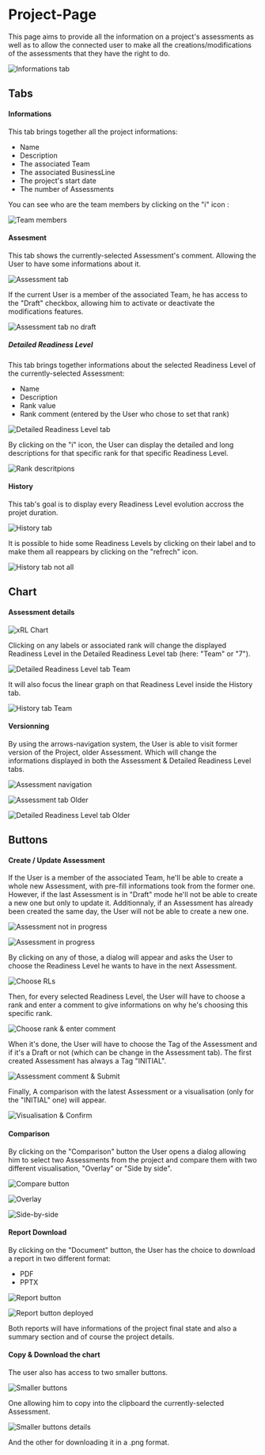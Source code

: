 # Project-Page

This page aims to provide all the information on a project's assessments as well as to allow the connected user to make all the creations/modifications of the assessments that they have the right to do.

![Informations tab](../assets/screenshots/project-page/project-page-information.png)

## Tabs

#### Informations

This tab brings together all the project informations: 
- Name
- Description
- The associated Team
- The associated BusinessLine
- The project's start date
- The number of Assessments

You can see who are the team members by clicking on the "i" icon :

![Team members](../assets/screenshots/project-page/team-members.png)

#### Assesment

This tab shows the currently-selected Assessment's comment. Allowing the User to have some informations about it.

![Assessment tab](../assets/screenshots/project-page/project-page-assessment-draft.png)

If the current User is a member of the associated Team, he has access to the "Draft" checkbox, allowing him to activate or deactivate the modifications features.

![Assessment tab no draft](../assets/screenshots/project-page/project-page-assessment-no-draft.png)

##### Detailed Readiness Level

This tab brings together informations about the selected Readiness Level of the currently-selected Assessment:

- Name
- Description
- Rank value
- Rank comment (entered by the User who chose to set that rank)

![Detailed Readiness Level tab](../assets/screenshots/project-page/project-page-detailed-readiness-level.png)

By clicking on the "i" icon, the User can display the detailed and long descriptions for that specific rank for that specific Readiness Level.

![Rank descritpions](../assets/screenshots/project-page/rank-description-details.png)

#### History

This tab's goal is to display every Readiness Level evolution accross the projet duration.

![History tab](../assets/screenshots/project-page/project-page-history.png)

It is possible to hide some Readiness Levels by clicking on their label and to make them all reappears by clicking on the "refrech" icon.

![History tab not all](../assets/screenshots/project-page/project-page-history-not-all.png)

## Chart

#### Assessment details

![xRL Chart](../assets/screenshots/project-page/graph-xrl.png)

Clicking on any labels or associated rank will change the displayed Readiness Level in the Detailed Readiness Level tab (here: "Team" or "7").

![Detailed Readiness Level tab Team](../assets/screenshots/project-page/project-page-detailed-readiness-level-other.png)

It will also focus the linear graph on that Readiness Level inside the History tab.

![History tab Team](../assets/screenshots/project-page/project-page-history-only-one.png)

#### Versionning

By using the arrows-navigation system, the User is able to visit former version of the Project, older Assessment.
Which will change the informations displayed in both the Assessment & Detailed Readiness Level tabs.

![Assessment navigation](../assets/screenshots/project-page/assessment-nav.png)

![Assessment tab Older](../assets/screenshots/project-page/project-page-assessment-older.png)

![Detailed Readiness Level tab Older](../assets/screenshots/project-page/project-page-detailed-readiness-level-older.png)

## Buttons

#### Create / Update Assessment

If the User is a member of the associated Team, he'll be able to create a whole new Assessment, with pre-fill informations took from the former one. However, if the last Assessment is in "Draft" mode he'll not be able to create a new one but only to update it.
Additionnaly, if an Assessment has already been created the same day, the User will not be able to create a new one.

![Assessment not in progress](../assets/screenshots/project-page/not-in-progress-msg.png)

![Assessment in progress](../assets/screenshots/project-page/not-today-msg.png)

By clicking on any of those, a dialog will appear and asks the User to choose the Readiness Level he wants to have in the next Assessment.

![Choose RLs](../assets/screenshots/project-page/create-update-assessment-choose-rls.png)

Then, for every selected Readiness Level, the User will have to choose a rank and enter a comment to give informations on why he's choosing this specific rank.

![Choose rank & enter comment](../assets/screenshots/project-page/create-update-assessment-comment-customer.png)

When it's done, the User will have to choose the Tag of the Assessment and if it's a Draft or not (which can be change in the Assessment tab). The first created Assessment has always a Tag "INITIAL".

![Assessment comment & Submit](../assets/screenshots/project-page/create-update-assessment-submit-change.png)

Finally, A comparison with the latest Assessment or a visualisation (only for the "INITIAL" one) will appear.

![Visualisation & Confirm](../assets/screenshots/project-page/create-update-assessment-confirm.png)

#### Comparison

By clicking on the "Comparison" button the User opens a dialog allowing him to select two Assessments from the project and compare them with two different visualisation, "Overlay" or "Side by side".

![Compare button](../assets/screenshots/project-page/compare-button.png)

![Overlay](../assets/screenshots/project-page/compare-overlay.png)

![Side-by-side](../assets/screenshots/project-page/compare-side-by-side.png)

#### Report Download

By clicking on the "Document" button, the User has the choice to download a report in two different format:

- PDF
- PPTX

![Report button](../assets/screenshots/project-page/report-button.png)

![Report button deployed](../assets/screenshots/project-page/report-button-deployed.png)

Both reports will have informations of the project final state and also a summary section and of course the project details.

#### Copy & Download the chart

The user also has access to two smaller buttons.

![Smaller buttons](../assets/screenshots/project-page/copy-download.png)

One allowing him to copy into the clipboard the currently-selected Assessment.

![Smaller buttons details](../assets/screenshots/project-page/copy-download-info.png)

And the other for downloading it in a .png format.